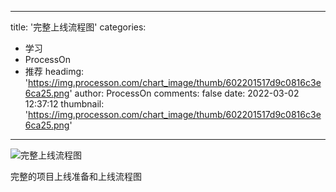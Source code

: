 
---
title: '完整上线流程图'
categories: 
 - 学习
 - ProcessOn
 - 推荐
headimg: 'https://img.processon.com/chart_image/thumb/602201517d9c0816c3e6ca25.png'
author: ProcessOn
comments: false
date: 2022-03-02 12:37:12
thumbnail: 'https://img.processon.com/chart_image/thumb/602201517d9c0816c3e6ca25.png'
---

<div>   
<img class="thumb" alt="完整上线流程图" src="https://img.processon.com/chart_image/thumb/602201517d9c0816c3e6ca25.png" referrerpolicy="no-referrer">
<p>完整的项目上线准备和上线流程图</p>  
</div>
            